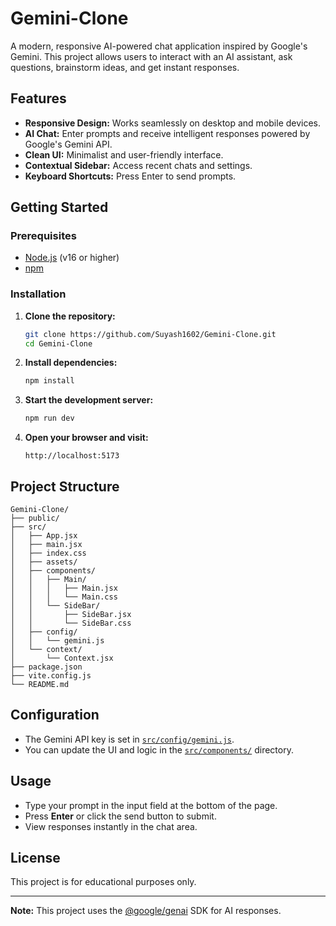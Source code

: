 # Gemini-Clone

A modern, responsive AI-powered chat application inspired by Google's Gemini. This project allows users to interact with an AI assistant, ask questions, brainstorm ideas, and get instant responses.

## Features

- **Responsive Design:** Works seamlessly on desktop and mobile devices.
- **AI Chat:** Enter prompts and receive intelligent responses powered by Google's Gemini API.
- **Clean UI:** Minimalist and user-friendly interface.
- **Contextual Sidebar:** Access recent chats and settings.
- **Keyboard Shortcuts:** Press Enter to send prompts.

## Getting Started

### Prerequisites

- [Node.js](https://nodejs.org/) (v16 or higher)
- [npm](https://www.npmjs.com/)

### Installation

1. **Clone the repository:**

   ```sh
   git clone https://github.com/Suyash1602/Gemini-Clone.git
   cd Gemini-Clone
   ```

2. **Install dependencies:**

   ```sh
   npm install
   ```

3. **Start the development server:**

   ```sh
   npm run dev
   ```

4. **Open your browser and visit:**
   ```
   http://localhost:5173
   ```

## Project Structure

```
Gemini-Clone/
├── public/
├── src/
│   ├── App.jsx
│   ├── main.jsx
│   ├── index.css
│   ├── assets/
│   ├── components/
│   │   ├── Main/
│   │   │   ├── Main.jsx
│   │   │   └── Main.css
│   │   └── SideBar/
│   │       ├── SideBar.jsx
│   │       └── SideBar.css
│   ├── config/
│   │   └── gemini.js
│   └── context/
│       └── Context.jsx
├── package.json
├── vite.config.js
└── README.md
```

## Configuration

- The Gemini API key is set in [`src/config/gemini.js`](src/config/gemini.js).
- You can update the UI and logic in the [`src/components/`](src/components/) directory.

## Usage

- Type your prompt in the input field at the bottom of the page.
- Press **Enter** or click the send button to submit.
- View responses instantly in the chat area.

## License

This project is for educational purposes only.

---

**Note:** This project uses the [@google/genai](https://www.npmjs.com/package/@google/genai) SDK for AI responses.
